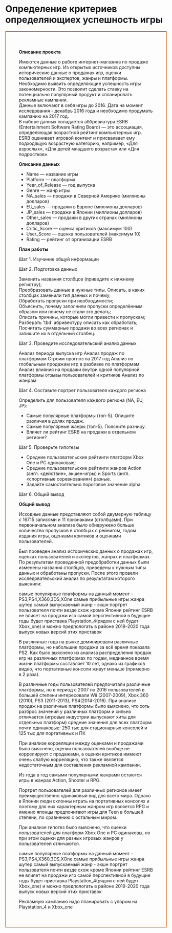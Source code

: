 # Определение критериев определяющиех успешность игры 

<div style="border:solid Chocolate 2px; padding: 40px">
    
**Описание проекта**
    
Имеются данные о работе интернет-магазина по продаже компьютерных игр. Из открытых источников доступны исторические данные о продажах игр, оценки пользователей и экспертов, жанры и платформы. Необходимо выявить определяющие успешность игры закономерности. Это позволит сделать ставку на потенциально популярный продукт и спланировать рекламные кампании.  
Данные включают в себя игры до 2016. Дата на момент исследования - декабрь 2016 года и необходимо продумать кампанию на 2017 год.  
В наборе данных попадается аббревиатура ESRB (Entertainment Software Rating Board) — это ассоциация, определяющая возрастной рейтинг компьютерных игр. ESRB оценивает игровой контент и присваивает ему подходящую возрастную категорию, например, «Для взрослых», «Для детей младшего возраста» или «Для подростков».
    
**Описание данных**
    
* Name — название игры
* Platform — платформа
* Year_of_Release — год выпуска
* Genre — жанр игры
* NA_sales — продажи в Северной Америке (миллионы долларов)
* EU_sales — продажи в Европе (миллионы долларов)
* JP_sales — продажи в Японии (миллионы долларов)
* Other_sales — продажи в других странах (миллионы долларов)
* Critic_Score — оценка критиков (максимум 100)
* User_Score — оценка пользователей (максимум 10)
* Rating — рейтинг от организации ESRB
    
**План работы**
    
Шаг 1. Изучиние общуй информации

Шаг 2. Подготовка данных

Заменить названия столбцов (приведите к нижнему регистру);  
Преобразовать данные в нужные типы. Описать, в каких столбцах заменили тип данных и почему;  
Обработать пропуски при необходимости;  
Объяснить, почему заполнили пропуски определённым образом или почему не стали это делать;  
Описать причины, которые могли привести к пропускам;  
Разберать 'tbd' абривеотуру описать как  обработать;  
Посчитать суммарные продажи во всех регионах и запишите их в отдельный столбец.

Шаг 3. Проведите исследовательский анализ данных

Анализ периода выпуска игр
Анализ продаж по платформам
Строим прогноз на 2017 год
Анализ по глобальным продажам игр в разбивке по платформам
Анализ влияния на продажи внутри одной популярной платформы отзывы пользователей и критиков
Анализ по жанрам
    
Шаг 4. Составьте портрет пользователя каждого региона

Определить для пользователя каждого региона (NA, EU, JP):

* Самые популярные платформы (топ-5). Опишите различия в долях продаж.
* Самые популярные жанры (топ-5). Поясните разницу.
* Влияет ли рейтинг ESRB на продажи в отдельном регионе?

Шаг 5. Проверьте гипотезы

* Средние пользовательские рейтинги платформ Xbox One и PC одинаковые;
* Средние пользовательские рейтинги жанров Action (англ. «действие», экшен-игры) и Sports (англ. «спортивные соревнования») разные.
* Задайте самостоятельно пороговое значение alpha.

Шаг 6. Общий вывод

**Общий вывод**  
    
Исходные данные представляют собой двумерную таблицу с 16715 записями и 11 признаками (столбцами). При первоначальном анализе было обнаружено больше количество пропусков в столбцах с рейнигом, годом издания игры, оценками критиков и оценками пользователей.  

Был проведен анализ исторических данных о продажах игр, оценках пользователей и экспертов, жанрах и платформах. По результатам проведенной предобработки данных были изменены названия столбцов, приведены к нужным типы данных и обработаны пропуски. После этого провели исследовательский анализ по результатам которого выяснили:

самые популярные платформы на данный момент - PS3,PS4,X360,3DS,XOne
самые прибыльные игры жанра шутер
самый выпускаемый жанр - экшн
портрет пользователя почти везде схож кроме Японии
рейтинг ESRB не влияет на продажи игр
самой перспективной в будущие годы будет приставка Playstation_4(рядом с ней будет Xbox_one) и можно предпологать в районе 2019-2020 года выпуск новых версий этих приставок


В различные года на рынке доминировали различные платформы, но набольшие продажи за всё время показала PS2. Как было выяснено из анализа распределения продаж игр на различных платформах по годам, медианное время жизни платформы составляет 10 лет, однако из графиков видно, что портативные консоли живут меньше (примерно в 2 раза).

В различные годы пользователей предпочитали различные платформы, но в период с 2007 по 2016 пользователей в большей степени интересовали Wii (2007-2009), Xbox 360 (2010), PS3 (2011-2013), PS4(2014-2016). При анализе продаж на различные платформы было выяснено, что хоть разброс значений у различных платформ и сильно отличается (игровые индустрии выпускают хиты для отдельных платформ) средние значения для всех платформ почти одинаковые: 250 тыс для стационарных консолей и 125 тыс для портативных и ПК

При анализе корреляции между оценками и продажами было выяснено, оценки пользователей вообще не коррелируют с продажами, а оценки критиков иммеют очень слабую корреляцию, что также является недостаточным для составления рекламной кампании.

Из года в год самыми популярными жанрами остаются игры в жанрах Action, Shooter и RPG.

Портрет пользователей для различных регионов имеет преимущественно одинаковый вид для всего мира. Однако в Японии люди склонны играть на портативных консолях и поэтому для них характерным жанром игр является RPG и именно японцы предпочитают игры для Teen в большей степени, по сравнению с остальным миром.

При анализе гипотез было выяснено, что оценки пользователей для платформ Xbox One и PC одинаковы, но при этом оценки для разных игровых жанров у пользователей отличаются.

самые популярные платформы на данный момент - PS3,PS4,X360,3DS,XOne
самые прибыльные игры жанра шутер
самый выпускаемый жанр - экшн
портрет пользователя почти везде схож кроме Японии
рейтинг ESRB не влияет на продажи игр
самой перспективной в будущие годы будет приставка Playstation_4(рядом с ней будет Xbox_one) и можно предпологать в районе 2019-2020 года выпуск новых версий этих приставок

Рекламную кампанию надо планировать с упором на Playstation_4 и Xbox_one    
    
